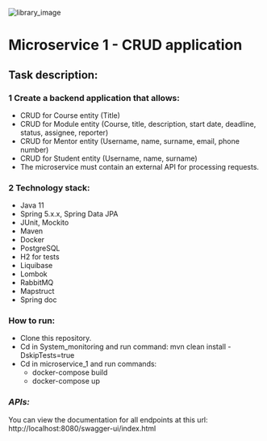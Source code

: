 ![library_image](https://cdn.icon-icons.com/icons2/2416/PNG/128/heart_list_task_to_do_icon_146658.png)
# Microservice 1 - CRUD application

## Task description:
### 1 Create a backend application that allows:

* CRUD for Course entity (Title)
* CRUD for Module entity (Course, title, description, start date, deadline, status, assignee, reporter)
* CRUD for Mentor entity (Username, name, surname, email, phone number)
* CRUD for Student entity (Username, name, surname)
* The microservice must contain an external API for processing requests.

### 2 Technology stack:
* Java 11
* Spring 5.x.x, Spring Data JPA
* JUnit, Mockito
* Maven
* Docker
* PostgreSQL
* H2 for tests
* Liquibase
* Lombok
* RabbitMQ
* Mapstruct
* Spring doc

### How to run:
* Clone this repository.
* Cd in System_monitoring and run command: mvn clean install -DskipTests=true
* Cd in microservice_1 and run commands:
  * docker-compose build
  * docker-compose up

### *APIs:*
You can view the documentation for all endpoints at this url: http://localhost:8080/swagger-ui/index.html
